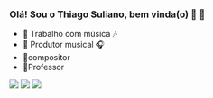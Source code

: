 ### Olá! Sou o Thiago Suliano, bem vinda(o) 🎼 👋

- 🔭 Trabalho com música 🎶
- 🎹 Produtor musical 🎧
- 📝compositor
- 🎻Professor

 <div> 
  <a href="https://https://www.youtube.com/channel/UC9nDzP2-DMIRzdsWejZrqjw" target="_blank"><img src="https://img.shields.io/badge/YouTube-FF0000?style=for-the-badge&logo=youtube&logoColor=white" target="_blank"></a>
  <a href="https://instagram.com/thiago.suliano" target="_blank"><img src="https://img.shields.io/badge/-Instagram-%23E4405F?style=for-the-badge&logo=instagram&logoColor=white" target="_blank"></a>
  <a href = "mailto:thiagofsuliano@gmail.com"><img src="https://img.shields.io/badge/Gmail-D14836?style=for-the-badge&logo=gmail&logoColor=white" target="_blank"></a>
   
  

